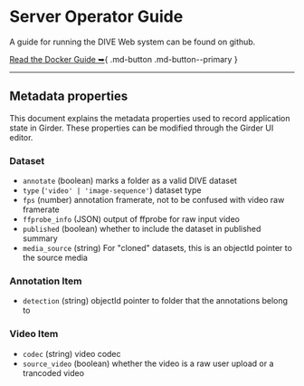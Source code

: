 # Server Operator Guide

A guide for running the DIVE Web system can be found on github.

[Read the Docker Guide ➥](https://github.com/Kitware/dive/tree/main/docker){ .md-button .md-button--primary }

---

## Metadata properties

This document explains the metadata properties used to record application state in Girder.  These properties can be modified through the Girder UI editor.

### Dataset

* `annotate` (boolean) marks a folder as a valid DIVE dataset
* `type` (`'video' | 'image-sequence'`) dataset type
* `fps` (number) annotation framerate, not to be confused with video raw framerate
* `ffprobe_info` (JSON) output of ffprobe for raw input video
* `published` (boolean) whether to include the dataset in published summary
* `media_source` (string) For "cloned" datasets, this is an objectId pointer to the source media

### Annotation Item

* `detection` (string) objectId pointer to folder that the annotations belong to

### Video Item

* `codec` (string) video codec
* `source_video` (boolean) whether the video is a raw user upload or a trancoded video
